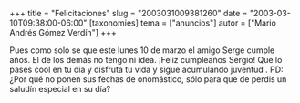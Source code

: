 +++
title = "Felicitaciones"
slug = "2003031009381260"
date = "2003-03-10T09:38:00-06:00"
[taxonomies]
tema = ["anuncios"]
autor = ["Mario Andrés Gómez Verdín"]
+++

Pues como solo se que este lunes 10 de marzo el amigo Serge cumple años.
El de los demás no tengo ni idea. ¡Feliz cumpleaños Sergio! Que lo pases
cool en tu dia y disfruta tu vida y sigue acumulando juventud . PD: ¿Por
qué no ponen sus fechas de onomástico, sólo para que de perdis un
saludín especial en su día?

